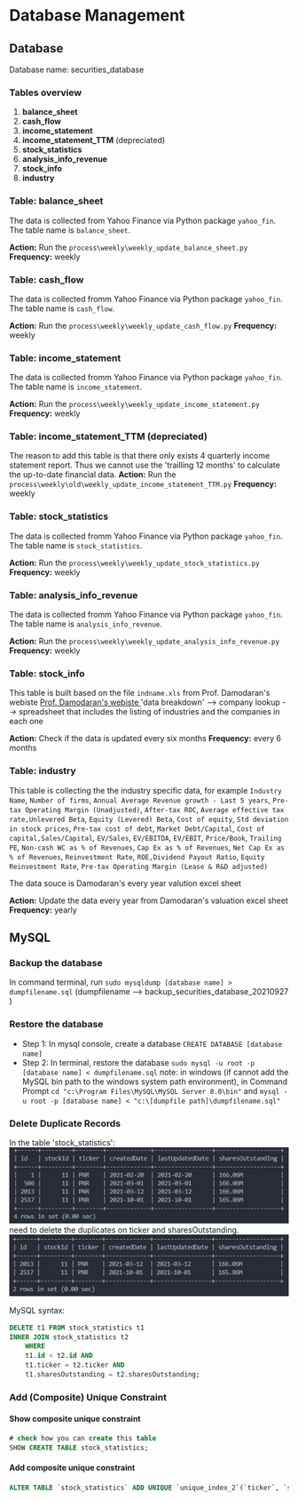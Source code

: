 # Database Management

## Database
Database name: securities_database

### Tables overview
1. **balance_sheet**
2. **cash_flow** 
3. **income_statement**
4. **income_statement_TTM** (depreciated) 
5. **stock_statistics** 
6. **analysis_info_revenue**
7. **stock_info**
8. **industry**

### Table: balance_sheet
The data is collected from Yahoo Finance via Python package `yahoo_fin`. The table name is `balance_sheet`.

**Action:** Run the `process\weekly\weekly_update_balance_sheet.py`
**Frequency:** weekly

### Table: cash_flow
The data is collected fromm Yahoo Finance via Python package `yahoo_fin`. The table name is `cash_flow`.

**Action:** Run the `process\weekly\weekly_update_cash_flow.py`
**Frequency:** weekly

### Table: income_statement
The data is collected fromm Yahoo Finance via Python package `yahoo_fin`. The table name is `income_statement`.

**Action:** Run the `process\weekly\weekly_update_income_statement.py`
**Frequency:** weekly

### Table: income_statement_TTM (depreciated)
The reason to add this table is that there only exists 4 quarterly income statement report. Thus we cannot use the 'trailling 12 months' to calculate the up-to-date financial data.
**Action:** Run the `process\weekly\old\weekly_update_income_statement_TTM.py`
**Frequency:** weekly

### Table: stock_statistics
The data is collected fromm Yahoo Finance via Python package `yahoo_fin`. The table name is `stock_statistics`.

**Action:** Run the `process\weekly\weekly_update_stock_statistics.py`
**Frequency:** weekly

### Table: analysis_info_revenue
The data is collected fromm Yahoo Finance via Python package `yahoo_fin`. The table name is `analysis_info_revenue`.

**Action:** Run the `process\weekly\weekly_update_analysis_info_revenue.py`
**Frequency:** weekly

### Table: stock_info
This table is built based on the file `indname.xls` from Prof. Damodaran's webiste [Prof. Damodaran's webiste ](https://pages.stern.nyu.edu/~adamodar/) 'data breakdown' --> company lookup --> spreadsheet that includes the listing of industries and the companies in each one

**Action:** Check if the data is updated every six months
**Frequency:** every 6 months

### Table: industry
This table is collecting the the industry specific data, for example `Industry Name`, `Number of firms`, `Annual Average Revenue growth - Last 5 years`, `Pre-tax Operating Margin (Unadjusted)`, `After-tax ROC`, `Average effective tax rate,Unlevered Beta`, `Equity (Levered) Beta`, `Cost of equity`, `Std deviation in stock prices`, `Pre-tax cost of debt`, `Market Debt/Capital`, `Cost of capital,Sales/Capital`, `EV/Sales`, `EV/EBITDA`, `EV/EBIT`, `Price/Book`, `Trailing PE`, `Non-cash WC as % of Revenues`, `Cap Ex as % of Revenues`, `Net Cap Ex as % of Revenues`, `Reinvestment Rate`, `ROE,Dividend Payout Ratio`, `Equity Reinvestment Rate`, `Pre-tax Operating Margin (Lease & R&D adjusted)`

The data souce is Damodaran's every year valution excel sheet

**Action:** Update the data every year from Damodaran's valuation excel sheet
**Frequency:** yearly


## MySQL
### Backup the database
In command terminal, run 
`sudo mysqldump [database name] > dumpfilename.sql` (dumpfilename --> backup_securities_database_20210927
)

### Restore the database
* Step 1: In mysql console, create a database `CREATE DATABASE [database name]`
* Step 2: In terminal, restore the database `sudo mysql -u root -p [database name] < dumpfilename.sql`
note: in windows (if cannot add the MySQL bin path to the windows system path environment), in Command Prompt `cd "c:\Program Files\MySQL\MySQL Server 8.0\bin"` and `mysql -u root -p [database name] < "c:\[dumpfile path]\dumpfilename.sql"`

### Delete Duplicate Records
In the table 'stock_statistics':
![database_remove_duplicates](assets/img/database_table_stock_statistics_PNR.PNG)
need to delete the duplicates on ticker and sharesOutstanding.
![database_remove_duplicates](assets/img/database_remove_duplicates_PNR.PNG)

MySQL syntax:
```sql
DELETE t1 FROM stock_statistics t1
INNER JOIN stock_statistics t2
    WHERE 
    t1.id < t2.id AND
    t1.ticker = t2.ticker AND
    t1.sharesOutstanding = t2.sharesOutstanding;
```

### Add (Composite) Unique Constraint
#### Show composite unique constraint
```sql
# check how you can create this table
SHOW CREATE TABLE stock_statistics;
```
#### Add composite unique constraint
```sql
ALTER TABLE `stock_statistics` ADD UNIQUE `unique_index_2`(`ticker`, `sharesOutstanding`);
```

